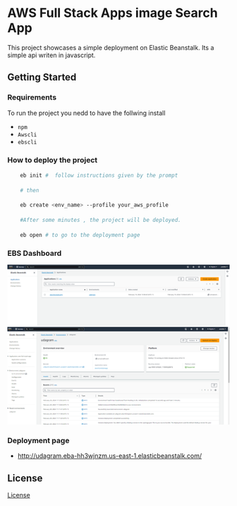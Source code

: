 # AWS Full Stack Apps image Search App

This project showcases a simple deployment on Elastic Beanstalk.
Its a simple api writen in javascript.


## Getting Started

### Requirements

To run the project you nedd to have the follwing install

- `npm`
- `Awscli`
- `ebscli`

### How to deploy the project

```bash
    eb init #  follow instructions given by the prompt

    # then

    eb create <env_name> --profile your_aws_profile

    #After some minutes , the project will be deployed.

    eb open # to go to the deployment page
```


### EBS Dashboard

![Ebs Dashbord](./ebs.PNG)
![App Dashboard](./ebs2.PNG)

### Deployment page

  - http://udagram.eba-hh3wjnzm.us-east-1.elasticbeanstalk.com/



## License

[License](LICENSE.txt)
